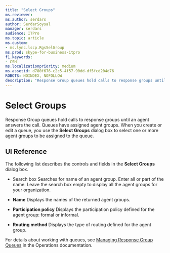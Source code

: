 ```yaml
---
title: "Select Groups"
ms.reviewer: 
ms.author: serdars
author: SerdarSoysal
manager: serdars
audience: ITPro
ms.topic: article
ms.custom:
- ms.lync.lscp.RgsSelGroup
ms.prod: skype-for-business-itpro
f1.keywords:
- CSH
ms.localizationpriority: medium
ms.assetid: d780f676-c2c5-4f57-90dd-df5fcd204d76
ROBOTS: NOINDEX, NOFOLLOW
description: "Response Group queues hold calls to response groups until an agent answers the call. Queues have assigned agent groups. When you create or edit a queue, you use the Select Groups dialog box to select one or more agent groups to be assigned to the queue."
---
```


# Select Groups

Response Group queues hold calls to response groups until an agent answers the call. Queues have assigned agent groups. When you create or edit a queue, you use the **Select Groups** dialog box to select one or more agent groups to be assigned to the queue.

## UI Reference

The following list describes the controls and fields in the **Select Groups** dialog box.

- Search box Searches for name of an agent group. Enter all or part of the name. Leave the search box empty to display all the agent groups for your organization.

- **Name** Displays the names of the returned agent groups.

- **Participation policy** Displays the participation policy defined for the agent group: formal or informal.

- **Routing method** Displays the type of routing defined for the agent group.

For details about working with queues, see [Managing Response Group Queues](/previous-versions/office/lync-server-2013/lync-server-2013-managing-response-group-queues) in the Operations documentation.